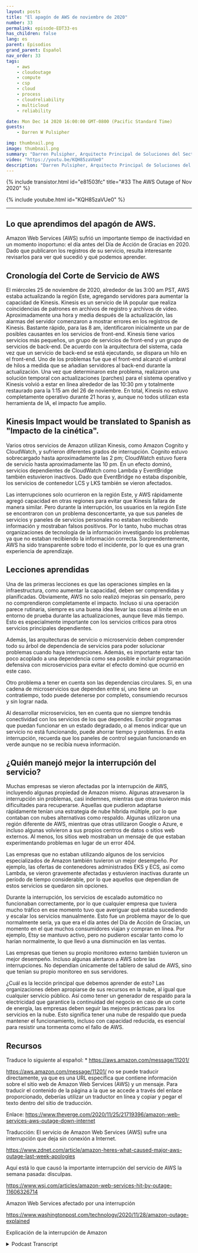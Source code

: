 ```yaml
---
layout: posts
title: "El apagón de AWS de noviembre de 2020"
number: 33
permalink: episode-EDT33-es
has_children: false
lang: es
parent: Episodios
grand_parent: Español
nav_order: 33
tags:
    - aws
    - cloudoutage
    - compute
    - csp
    - cloud
    - process
    - cloudreliability
    - multicloud
    - reliability

date: Mon Dec 14 2020 16:00:00 GMT-0800 (Pacific Standard Time)
guests:
    - Darren W Pulsipher

img: thumbnail.png
image: thumbnail.png
summary: "Darren Pulsipher, Arquitecto Principal de Soluciones del Sector Público en Intel, habla sobre las lecciones aprendidas de la interrupción de AWS en noviembre de 2020 y soluciones preventivas para navegar por dichas interrupciones."
video: "https://youtu.be/KQH85zaVUe0"
description: "Darren Pulsipher, Arquitecto Principal de Soluciones del Sector Público en Intel, habla sobre las lecciones aprendidas de la interrupción de AWS en noviembre de 2020 y soluciones preventivas para navegar por dichas interrupciones."
---
```


<div>
{% include transistor.html id="e81503fc" title="#33 The AWS Outage of Nov 2020" %}

{% include youtube.html id="KQH85zaVUe0" %}
</div>

---

## Lo que aprendimos del apagón de AWS.

Amazon Web Services (AWS) sufrió un importante tiempo de inactividad en un momento inoportuno: el día antes del Día de Acción de Gracias en 2020. Dado que publicaron los registros de su servicio, resulta interesante revisarlos para ver qué sucedió y qué podemos aprender.

## Cronología del Corte de Servicio de AWS

El miércoles 25 de noviembre de 2020, alrededor de las 3:00 am PST, AWS estaba actualizando la región Este, agregando servidores para aumentar la capacidad de Kinesis. Kinesis es un servicio de IA popular que realiza coincidencias de patrones en archivos de registro y archivos de video. Aproximadamente una hora y media después de la actualización, las alarmas del servidor comenzaron a mostrar errores en los registros de Kinesis. Bastante rápido, para las 8 am, identificaron inicialmente un par de posibles causantes en los servicios de front-end. Kinesis tiene varios servicios más pequeños, un grupo de servicios de front-end y un grupo de servicios de back-end. De acuerdo con la arquitectura del sistema, cada vez que un servicio de back-end se está ejecutando, se dispara un hilo en el front-end. Uno de los problemas fue que el front-end alcanzó el umbral de hilos a medida que se añadían servidores al back-end durante la actualización. Una vez que determinaron este problema, realizaron una solución temporal con actualizaciones (parches) para el sistema operativo y Kinesis volvió a estar en línea alrededor de las 10:30 pm y totalmente restaurado para la 1:15 am del 26 de noviembre. En total, Kinesis no estuvo completamente operativo durante 21 horas y, aunque no todos utilizan esta herramienta de IA, el impacto fue amplio.

## Kinesis Impact would be translated to Spanish as "Impacto de la cinética".

Varios otros servicios de Amazon utilizan Kinesis, como Amazon Cognito y CloudWatch, y sufrieron diferentes grados de interrupción. Cognito estuvo sobrecargado hasta aproximadamente las 2 pm; CloudWatch estuvo fuera de servicio hasta aproximadamente las 10 pm. En un efecto dominó, servicios dependientes de CloudWatch como Lambda y EventBridge también estuvieron inactivos. Dado que EventBridge no estaba disponible, los servicios de contenedor LCS y LKS también se vieron afectados.

Las interrupciones solo ocurrieron en la región Este, y AWS rápidamente agregó capacidad en otras regiones para evitar que Kinesis fallara de manera similar. Pero durante la interrupción, los usuarios en la región Este se encontraron con un problema desconcertante, ya que sus paneles de servicios y paneles de servicios personales no estaban recibiendo información y mostraban falsos positivos. Por lo tanto, hubo muchas otras organizaciones de tecnología de la información investigando los problemas ya que no estaban recibiendo la información correcta. Sorprendentemente, AWS ha sido transparente sobre todo el incidente, por lo que es una gran experiencia de aprendizaje.

## Lecciones aprendidas

Una de las primeras lecciones es que las operaciones simples en la infraestructura, como aumentar la capacidad, deben ser comprendidas y planificadas. Obviamente, AWS no solo realizó mejoras sin pensarlo, pero no comprendieron completamente el impacto. Incluso si una operación parece rutinaria, siempre es una buena idea llevar las cosas al límite en un entorno de prueba durante las actualizaciones, aunque lleve más tiempo. Esto es especialmente importante con los servicios críticos para otros servicios principales dependientes.

Además, las arquitecturas de servicio o microservicio deben comprender todo su árbol de dependencia de servicios para poder solucionar problemas cuando haya interrupciones. Además, es importante estar tan poco acoplado a una dependencia como sea posible e incluir programación defensiva con microservicios para evitar el efecto dominó que ocurrió en este caso.

Otro problema a tener en cuenta son las dependencias circulares. Si, en una cadena de microservicios que dependen entre sí, uno tiene un contratiempo, todo puede detenerse por completo, consumiendo recursos y sin lograr nada.

Al desarrollar microservicios, ten en cuenta que no siempre tendrás conectividad con los servicios de los que dependes. Escribir programas que puedan funcionar en un estado degradado, o al menos indicar que un servicio no está funcionando, puede ahorrar tiempo y problemas. En esta interrupción, recuerda que los paneles de control seguían funcionando en verde aunque no se recibía nueva información.

## ¿Quién manejó mejor la interrupción del servicio?

Muchas empresas se vieron afectadas por la interrupción de AWS, incluyendo algunas propiedad de Amazon mismo. Algunas atravesaron la interrupción sin problemas, casi indemnes, mientras que otras tuvieron más dificultades para recuperarse. Aquellas que pudieron adaptarse rápidamente tenían una estrategia de nube híbrida múltiple, por lo que contaban con nubes alternativas como respaldo. Algunas utilizaron una región diferente de AWS, mientras que otras utilizaron Google o Azure, e incluso algunas volvieron a sus propios centros de datos o sitios web externos. Al menos, los sitios web mostraban un mensaje de que estaban experimentando problemas en lugar de un error 404.

Las empresas que no estaban utilizando algunos de los servicios especializados de Amazon también tuvieron un mejor desempeño. Por ejemplo, las ofertas de contenedores administrados EKS y ECS, así como Lambda, se vieron gravemente afectadas y estuvieron inactivas durante un período de tiempo considerable, por lo que aquellos que dependían de estos servicios se quedaron sin opciones.

Durante la interrupción, los servicios de escalado automático no funcionaban correctamente, por lo que cualquier empresa que tuviera mucho tráfico en ese momento tuvo que averiguar qué estaba sucediendo y escalar los servicios manualmente. Esto fue un problema mayor de lo que normalmente sería, ya que era el día antes del Día de Acción de Gracias, un momento en el que muchos consumidores viajan y compran en línea. Por ejemplo, Etsy se mantuvo activo, pero no pudieron escalar tanto como lo harían normalmente, lo que llevó a una disminución en las ventas.

Las empresas que tienen su propio monitoreo externo también tuvieron un mejor desempeño. Incluso algunas alertaron a AWS sobre las interrupciones. No dependían únicamente del tablero de salud de AWS, sino que tenían su propio monitoreo en sus servidores.

¿Cuál es la lección principal que debemos aprender de esto? Las organizaciones deben apropiarse de sus recursos en la nube, al igual que cualquier servicio público. Así como tener un generador de respaldo para la electricidad que garantice la continuidad del negocio en caso de un corte de energía, las empresas deben seguir las mejores prácticas para los servicios en la nube. Esto significa tener una nube de respaldo que pueda mantener el funcionamiento, incluso con capacidad reducida, es esencial para resistir una tormenta como el fallo de AWS.

## Recursos

Traduce lo siguiente al español: * https://aws.amazon.com/message/11201/

https://aws.amazon.com/message/11201/ no se puede traducir directamente, ya que es una URL específica que contiene información sobre el sitio web de Amazon Web Services (AWS) y un mensaje. Para traducir el contenido de la página a la que se accede a través del enlace proporcionado, deberías utilizar un traductor en línea y copiar y pegar el texto dentro del sitio de traducción.

Enlace: https://www.theverge.com/2020/11/25/21719396/amazon-web-services-aws-outage-down-internet

Traducción: El servicio de Amazon Web Services (AWS) sufre una interrupción que deja sin conexión a Internet.

https://www.zdnet.com/article/amazon-heres-what-caused-major-aws-outage-last-week-apologies

Aquí está lo que causó la importante interrupción del servicio de AWS la semana pasada: disculpas.

https://www.wsj.com/articles/amazon-web-services-hit-by-outage-11606326714

Amazon Web Services afectado por una interrupción

https://www.washingtonpost.com/technology/2020/11/28/amazon-outage-explained

Explicación de la interrupción de Amazon



<details>
<summary> Podcast Transcript </summary>

<p></p>

</details>
